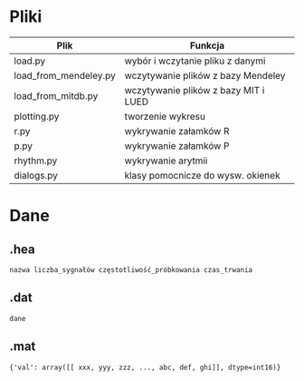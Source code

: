 # Pliki

| Plik                      | Funkcja                               |
| ------------------------- | ------------------------------------- |
| load.py                   | wybór i wczytanie pliku z danymi      |
| load_from_mendeley.py     | wczytywanie plików z bazy Mendeley    |
| load_from_mitdb.py        | wczytywanie plików z bazy MIT i LUED  |
| plotting.py               | tworzenie wykresu                     |
| r.py                      | wykrywanie załamków R                 |
| p.py                      | wykrywanie załamków P                 |
| rhythm.py                 | wykrywanie arytmii                    |
| dialogs.py                | klasy pomocnicze do wysw. okienek     |

# Dane

## .hea 

```
nazwa liczba_sygnałów częstotliwość_próbkowania czas_trwania
```

## .dat

```
dane
```

## .mat 

```
{'val': array([[ xxx, yyy, zzz, ..., abc, def, ghi]], dtype=int16)}
```